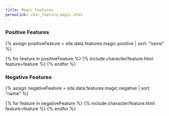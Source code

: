 ```yaml
---
title: Magic Features
permalink: char_feature_magic.html
---
```


### Positive Features

{% assign positiveFeature = site.data.features.magic.positive | sort: "name" %}

{% for feature in positiveFeature %}
{% include character/feature.html feature=feature %}
{% endfor %}


### Negative Features

{% assign negativeFeature = site.data.features.magic.negative | sort: "name" %}

{% for feature in negativeFeature %}
{% include character/feature.html feature=feature %}
{% endfor %}
